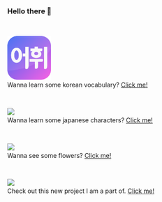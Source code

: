 ### Hello there 👋

<br/>

<a href="https://emmanuelvln.github.io/eohwiii/"> <img src="https://raw.githubusercontent.com/emmanuelvln/eohwiii/main/imgs/icon.png" width="100"/> </a> <br/>
Wanna learn some korean vocabulary? [Click me!](https://emmanuelvln.github.io/eohwiii/)

<br/>

<a href="https://emmanuelvln.github.io/kanaaa/"> <img src="https://raw.githubusercontent.com/emmanuelvln/kanaaa/main/imgs/favicon.png" width="100"/> </a> <br/>
Wanna learn some japanese characters? [Click me!](https://emmanuelvln.github.io/kanaaa/)

<br/>

<a href="https://emmanuelvln.github.io/amf/"> <img src="https://emmanuelvln.github.io/amf/photos/flower2.png" width="100"/> </a> <br/>
Wanna see some flowers? [Click me!](https://emmanuelvln.github.io/amf/)

<br/>

<a href="https://github.com/Rukmaksii"> <img src="https://avatars.githubusercontent.com/u/95425011?s=200&v=4" width="100"/> </a> <br/>
Check out this new project I am a part of. [Click me!](https://github.com/Rukmaksii)
